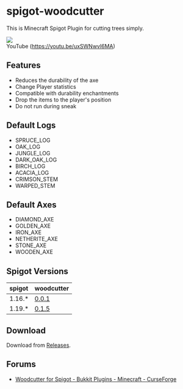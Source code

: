 # spigot-woodcutter

This is Minecraft Spigot Plugin for cutting trees simply.

![](https://github.com/m4kvn/spigot-woodcutter/blob/master/gifs/woodcutter.gif?raw=true)<br>
YouTube (https://youtu.be/uxSWNwvl6MA)

## Features

- Reduces the durability of the axe
- Change Player statistics
- Compatible with durability enchantments
- Drop the items to the player's position
- Do not run during sneak

## Default Logs

- SPRUCE_LOG
- OAK_LOG
- JUNGLE_LOG
- DARK_OAK_LOG
- BIRCH_LOG
- ACACIA_LOG
- CRIMSON_STEM
- WARPED_STEM

## Default Axes

- DIAMOND_AXE
- GOLDEN_AXE
- IRON_AXE
- NETHERITE_AXE
- STONE_AXE
- WOODEN_AXE

## Spigot Versions

| spigot | woodcutter |
| :-- | :-- |
| 1.16.* | [0.0.1](https://github.com/m4kvn/spigot-woodcutter/releases/tag/0.0.1) |
| 1.19.* | [0.1.5](https://github.com/m4kvn/spigot-woodcutter/releases/tag/0.1.5) |

## Download

Download from [Releases](https://github.com/m4kvn/spigot-woodcutter/releases).

## Forums

- [Woodcutter for Spigot - Bukkit Plugins - Minecraft - CurseForge](https://www.curseforge.com/minecraft/bukkit-plugins/woodcutter-for-spigot)
